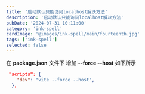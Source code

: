 ```yaml
---
title: '启动默认只能访问localhost解决方法'
description: '启动默认只能访问localhost解决方法'
pubDate: '2024-07-31 10:11:00'
category: 'ink-spell'
cardImage: '@images/ink-spell/main/fourteenth.jpg'
tags: ['ink-spell']
selected: false
---
```


在 **package.json** 文件下 增加 **--force --host** 如下所示

```json
 "scripts": {
    "dev": "vite --force --host",
  },
```
